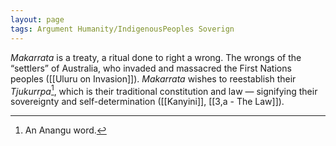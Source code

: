 ```yaml
---
layout: page
tags: Argument Humanity/IndigenousPeoples Soverign 
---
```


*Makarrata* is a treaty, a ritual done to right a wrong. The wrongs of the “settlers” of Australia, who invaded and massacred the First Nations peoples ([[Uluru on Invasion]]). *Makarrata* wishes to reestablish their *Tjukurrpa*[^1], which is their traditional constitution and law — signifying their sovereignty and self-determination ([[Kanyini]], [[3,a - The Law]]).

[^1]: An Anangu word.